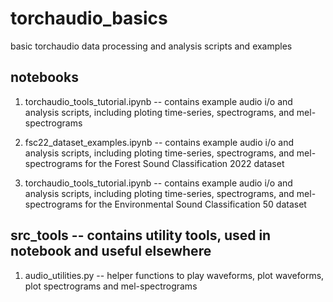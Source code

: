 # torchaudio_basics
basic torchaudio data processing and analysis scripts and examples

## notebooks
1. torchaudio_tools_tutorial.ipynb -- contains example audio i/o and analysis scripts, including ploting time-series, spectrograms, and mel-spectrograms

2. fsc22_dataset_examples.ipynb -- contains example audio i/o and analysis scripts, including ploting time-series, spectrograms, and mel-spectrograms for the Forest Sound Classification 2022 dataset

3. torchaudio_tools_tutorial.ipynb -- contains example audio i/o and analysis scripts, including ploting time-series, spectrograms, and mel-spectrograms for the Environmental Sound Classification 50 dataset




## src_tools -- contains utility tools, used in notebook and useful elsewhere
1. audio_utilities.py -- helper functions to play waveforms, plot waveforms, plot spectrograms and mel-spectrograms

